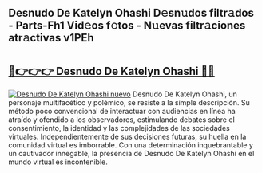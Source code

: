 ## Desnudo De Katelyn Ohashi D𝚎sn𝚞dos filtr𝚊dos - Parts-Fh1 Vid𝚎os f𝚘tos - N𝚞evas filtr𝚊ciones atr𝚊ctivas v1PEh

# <h2><a href="http://mbafo71.tromn.icu/?c=Desnudo+De+Katelyn+Ohashi">🔗👉👉👉 Desnudo De Katelyn Ohashi 🔗🔗</a></h2>

[![Desnudo De Katelyn Ohashi nuevo](https://i.imgur.com/pEAQMta.gif)](http://mbafo71.tromn.icu/?c=Desnudo+De+Katelyn+Ohashi)
Desnudo De Katelyn Ohashi, un personaje multifacético y polémico, se resiste a la simple descripción. Su método poco convencional de interactuar con audiencias en línea ha atraído y ofendido a los observadores, estimulando debates sobre el consentimiento, la identidad y las complejidades de las sociedades virtuales. Independientemente de sus decisiones futuras, su huella en la comunidad virtual es imborrable. Con una determinación inquebrantable y un cautivador innegable, la presencia de Desnudo De Katelyn Ohashi en el mundo virtual es incontenible.
